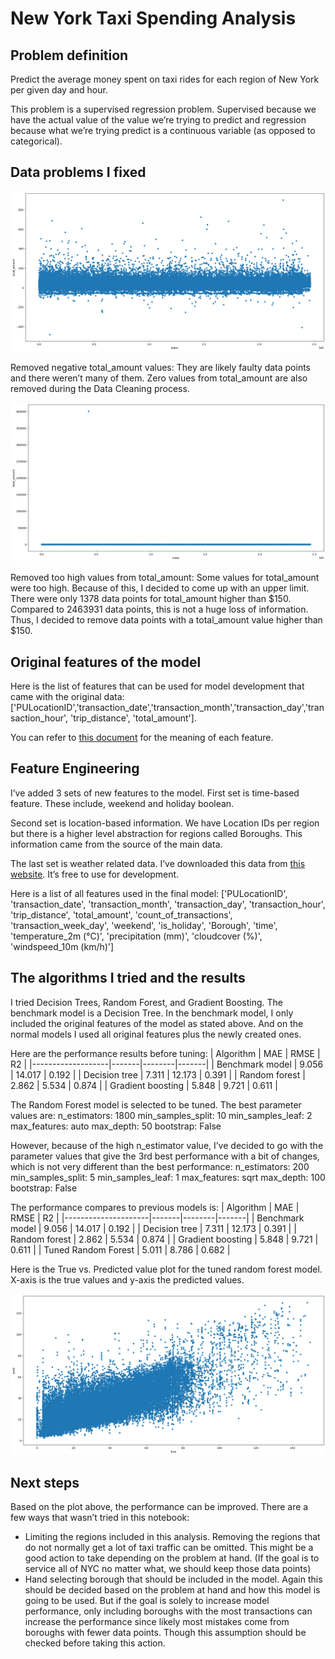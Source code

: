 # New York Taxi Spending Analysis

## Problem definition
Predict the average money spent on taxi rides for each region of New York per given day and hour.

This problem is a supervised regression problem. Supervised because we have the actual value of the value we’re trying to predict and regression because what we’re trying predict is a continuous variable (as opposed to categorical).

## Data problems I fixed

![Negative and zero values graph](/images/remove_negative.png)

Removed negative total_amount values: They are likely faulty data points and there weren’t many of them. Zero values from total_amount are also removed during the Data Cleaning process.

![Graph showing the too high values](/images/remove_too_high.png)

Removed too high values from total_amount: Some values for total_amount were too high. Because of this, I decided to come up with an upper limit. There were only 1378 data points for total_amount higher than $150. Compared to 2463931 data points, this is not a huge loss of information. Thus, I decided to remove data points with a total_amount value higher than $150.

## Original features of the model
Here is the list of features that can be used for model development that came with the original data: ['PULocationID','transaction_date','transaction_month','transaction_day','transaction_hour', 'trip_distance', 'total_amount'].

You can refer to [this document](https://www1.nyc.gov/assets/tlc/downloads/pdf/data_dictionary_trip_records_yellow.pdf) for the meaning of each feature.

## Feature Engineering
I’ve added 3 sets of new features to the model. First set is time-based feature. These include, weekend and holiday boolean.

Second set is location-based information. We have Location IDs per region but there is a higher level abstraction for regions called Boroughs. This information came from the source of the main data.

The last set is weather related data. I’ve downloaded this data from [this website](https://www.kaggle.com/datasets/aadimator/nyc-weather-2016-to-2022). It’s free to use for development.

Here is a list of all features used in the final model: ['PULocationID', 'transaction_date', 'transaction_month', 'transaction_day', 'transaction_hour', 'trip_distance', 'total_amount', 'count_of_transactions', 'transaction_week_day', 'weekend', 'is_holiday', 'Borough', 'time', 'temperature_2m (°C)', 'precipitation (mm)', 'cloudcover (%)', 'windspeed_10m (km/h)']

## The algorithms I tried and the results
I tried Decision Trees, Random Forest, and Gradient Boosting. The benchmark model is a Decision Tree. In the benchmark model, I only included the original features of the model as stated above. And on the normal models I used all original features plus the newly created ones.

Here are the performance results before tuning:
| Algorithm         | MAE   | RMSE   | R2    |
|-------------------|-------|--------|-------|
| Benchmark model   | 9.056 | 14.017 | 0.192 |
| Decision tree     | 7.311 | 12.173 | 0.391 |
| Random forest     | 2.862 | 5.534  | 0.874 |
| Gradient boosting | 5.848 | 9.721  | 0.611 |

The Random Forest model is selected to be tuned. The best parameter values are: n_estimators: 1800 min_samples_split: 10 min_samples_leaf: 2 max_features: auto max_depth: 50 bootstrap: False

However, because of the high n_estimator value, I’ve decided to go with the parameter values that give the 3rd best performance with a bit of changes, which is not very different than the best performance: n_estimators: 200 min_samples_split: 5 min_samples_leaf: 1 max_features: sqrt max_depth: 100 bootstrap: False

The performance compares to previous models is:
| Algorithm           | MAE   | RMSE   | R2    |
|---------------------|-------|--------|-------|
| Benchmark model     | 9.056 | 14.017 | 0.192 |
| Decision tree       | 7.311 | 12.173 | 0.391 |
| Random forest       | 2.862 | 5.534  | 0.874 |
| Gradient boosting   | 5.848 | 9.721  | 0.611 |
| Tuned Random Forest | 5.011 | 8.786  | 0.682 |

Here is the True vs. Predicted value plot for the tuned random forest model. X-axis is the true values and y-axis the predicted values.

![Performance graph of tuned Random Forest](/images/tuned_random_forest.png)

## Next steps
Based on the plot above, the performance can be improved.  There are a few ways that wasn’t tried in this notebook:
- Limiting the regions included in this analysis. Removing the regions that do not normally get a lot of taxi traffic can be omitted. This might be a good action to take depending on the problem at hand. (If the goal is to service all of NYC no matter what, we should keep those data points)
- Hand selecting borough that should be included in the model. Again this should be decided based on the problem at hand and how this model is going to be used. But if the goal is solely to increase model performance, only including boroughs with the most transactions can increase the performance since likely most mistakes come from boroughs with fewer data points. Though this assumption should be checked before taking this action.
